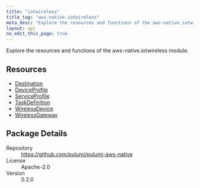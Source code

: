 ```yaml
---
title: "iotwireless"
title_tag: "aws-native.iotwireless"
meta_desc: "Explore the resources and functions of the aws-native.iotwireless module."
layout: api
no_edit_this_page: true
---
```


<!-- WARNING: this file was generated by Pulumi Docs Generator. -->
<!-- Do not edit by hand unless you're certain you know what you are doing! -->

Explore the resources and functions of the aws-native.iotwireless module.

<h2 id="resources">Resources</h2>
<ul class="api">
    <li><a href="destination" title="Destination"><span class="symbol resource"></span>Destination</a></li>
    <li><a href="deviceprofile" title="DeviceProfile"><span class="symbol resource"></span>DeviceProfile</a></li>
    <li><a href="serviceprofile" title="ServiceProfile"><span class="symbol resource"></span>ServiceProfile</a></li>
    <li><a href="taskdefinition" title="TaskDefinition"><span class="symbol resource"></span>TaskDefinition</a></li>
    <li><a href="wirelessdevice" title="WirelessDevice"><span class="symbol resource"></span>WirelessDevice</a></li>
    <li><a href="wirelessgateway" title="WirelessGateway"><span class="symbol resource"></span>WirelessGateway</a></li>
</ul>

<h2 id="package-details">Package Details</h2>
<dl class="package-details">
	<dt>Repository</dt>
	<dd><a href="https://github.com/pulumi/pulumi-aws-native">https://github.com/pulumi/pulumi-aws-native</a></dd>
	<dt>License</dt>
	<dd>Apache-2.0</dd>
	<dt>Version</dt>
	<dd>0.2.0</dd>
</dl>

